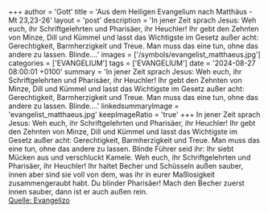 +++
author = 'Gott'
title = 'Aus dem Heiligen Evangelium nach Matthäus - Mt 23,23-26'
layout = 'post'
description = 'In jener Zeit sprach Jesus: Weh euch, ihr Schriftgelehrten und Pharisäer, ihr Heuchler! Ihr gebt den Zehnten von Minze, Dill und Kümmel und lasst das Wichtigste im Gesetz außer acht: Gerechtigkeit, Barmherzigkeit und Treue. Man muss das eine tun, ohne das andere zu lassen. Blinde....'
images = ['/symbols/evangelist_matthaeus.jpg']
categories = ['EVANGELIUM']
tags = ['EVANGELIUM']
date = '2024-08-27 08:00:01 +0100'
summary = 'In jener Zeit sprach Jesus: Weh euch, ihr Schriftgelehrten und Pharisäer, ihr Heuchler! Ihr gebt den Zehnten von Minze, Dill und Kümmel und lasst das Wichtigste im Gesetz außer acht: Gerechtigkeit, Barmherzigkeit und Treue. Man muss das eine tun, ohne das andere zu lassen. Blinde....'
linkedsummaryImage = 'evangelist_matthaeus.jpg'
keepImageRatio = 'true'
+++
In jener Zeit sprach Jesus: Weh euch, ihr Schriftgelehrten und Pharisäer, ihr Heuchler! Ihr gebt den Zehnten von Minze, Dill und Kümmel und lasst das Wichtigste im Gesetz außer acht: Gerechtigkeit, Barmherzigkeit und Treue. Man muss das eine tun, ohne das andere zu lassen.
Blinde Führer seid ihr: Ihr siebt Mücken aus und verschluckt Kamele.<!--more-->
Weh euch, ihr Schriftgelehrten und Pharisäer, ihr Heuchler! Ihr haltet Becher und Schüsseln außen sauber, innen aber sind sie voll von dem, was ihr in eurer Maßlosigkeit zusammengeraubt habt.
Du blinder Pharisäer! Mach den Becher zuerst innen sauber, dann ist er auch außen rein.<br> [Quelle: Evangelizo](https://evangeliumtagfuertag.org/DE/gospel)